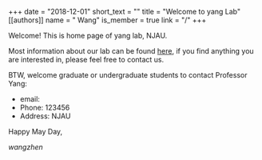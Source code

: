 +++
date = "2018-12-01"
short_text = ""
title = "Welcome to yang Lab"
[[authors]]
    name = " Wang"
    is_member = true
    link = "/"
+++

Welcome! This is home page of yang lab, NJAU. 

Most information about our lab can be found [here](http://nx.njau.edu.cn/info/1055/2633.htm), if you find anything you are interested in, please feel free to contact us.

BTW, welcome graduate or undergraduate students to contact Professor Yang:

* email: <updating soon.edu.cn>
* Phone: 123456
* Address: NJAU

Happy May Day,

*wangzhen*
